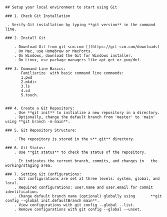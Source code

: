     ## Setup your local environment to start using Git  

    ### 1. Check Git Installation  

     . Verify Git installation by typing **git version** in the command line.
        
    ### 2. Install Git  

        . Download Git from git-scm.com [](https://git-scm.com/downloads)
        . On Mac, use Homebrew or MacPorts. 
        . On Windows, download the Git for Windows installer.
        . On Linux, use package managers like apt-get or yum/dnf.  

    ### 3. Command Line Basics:
           Familiarize  with basic command line commands: 
           1.pwd
           2.mkdir
           3.ls
           4.cd
           5.touch.  

    
    ### 4. Create a Git Repository:
        . Use **git init** to initialize a new repository in a directory.
        . Optionally, change the default branch from 'master' to 'main' using **git branch -m main**.  

    ### 5. Git Repository Structure:  

        . The repository is stored in the >**.git** directory.
        
    ### 6. Git Status:
        . Use **git status** to check the status of the repository.  

        . It indicates the current branch, commits, and changes in   the   working/staging area.  

    ### 7. Setting Git Configurations:
        . Git configurations are set at three levels: system, global, and local.
        . Required configurations: user.name and user.email for commit identification.
        . Change default branch name (optional) globally using       **git config --global init.defaultBranch main**.
        . View configurations with git config --global --list.
        . Remove configurations with git config --global --unset.
